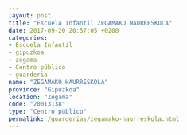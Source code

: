 ```yaml
---
layout: post
title: "Escuela Infantil ZEGAMAKO HAURRESKOLA"
date: 2017-09-20 20:57:05 +0200
categories:
- Escuela Infantil
- gipuzkoa
- zegama
- Centro público
- guarderia
name: "ZEGAMAKO HAURRESKOLA"
province: "Gipuzkoa"
location: "Zegama"
code: "20013138"
type: "Centro público"
permalink: /guarderias/zegamako-haurreskola.html
---
```

